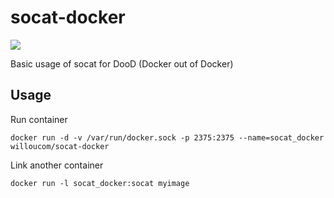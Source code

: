 # socat-docker
[![](https://images.microbadger.com/badges/image/willoucom/socat-docker.svg)](https://microbadger.com/images/willoucom/socat-docker "Get your own image badge on microbadger.com")

Basic usage of socat for DooD (Docker out of Docker)

## Usage

Run container

```docker run -d -v /var/run/docker.sock -p 2375:2375 --name=socat_docker willoucom/socat-docker```

Link another container

```docker run -l socat_docker:socat myimage```

